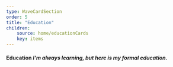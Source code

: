 ```yaml
---
type: WaveCardSection
order: 5
title: "Education"
children: 
    source: home/educationCards
    key: items
---
```

#### Education *I'm always learning, but here is my formal education.*
